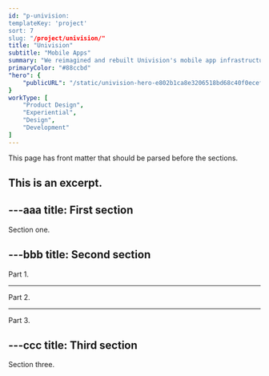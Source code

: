 ```yaml
---
id: "p-univision:
templateKey: 'project'
sort: 7
slug: "/project/univision/"
title: "Univision"
subtitle: "Mobile Apps"
summary: "We reimagined and rebuilt Univision's mobile app infrastructure."
primaryColor: "#88ccbd"
"hero": {
    "publicURL": "/static/univision-hero-e802b1ca8e3206518bd68c40f0ecef67.jpg"
}
workType: [
    "Product Design",
    "Experiential",
    "Design",
    "Development"
]
---
```


This page has front matter that should be parsed before the sections.

This is an excerpt.
---

---aaa
title: First section
---

Section one.

---bbb
title: Second section
---

Part 1.

---

Part 2.

---

Part 3.

---ccc
title: Third section
---

Section three.
